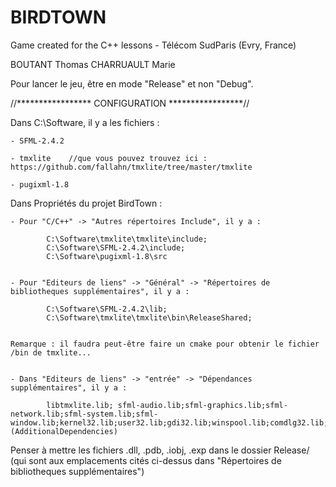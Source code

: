 # BIRDTOWN
Game created for the C++ lessons - Télécom SudParis (Evry, France)

BOUTANT Thomas
CHARRUAULT Marie


Pour lancer le jeu, être en mode "Release" et non "Debug".


//*****************    CONFIGURATION  *****************//


Dans C:\Software, il y a les fichiers :

	- SFML-2.4.2 

	- tmxlite    //que vous pouvez trouvez ici : https://github.com/fallahn/tmxlite/tree/master/tmxlite
 
 	- pugixml-1.8

Dans Propriétés du projet BirdTown :

	- Pour "C/C++" -> "Autres répertoires Include", il y a : 

			C:\Software\tmxlite\tmxlite\include;
			C:\Software\SFML-2.4.2\include; 
			C:\Software\pugixml-1.8\src


	- Pour "Editeurs de liens" -> "Général" -> "Répertoires de bibliotheques supplémentaires", il y a :

			C:\Software\SFML-2.4.2\lib;
			C:\Software\tmxlite\tmxlite\bin\ReleaseShared;


	Remarque : il faudra peut-être faire un cmake pour obtenir le fichier /bin de tmxlite...


	- Dans "Editeurs de liens" -> "entrée" -> "Dépendances supplémentaires", il y a :

			libtmxlite.lib; sfml-audio.lib;sfml-graphics.lib;sfml-network.lib;sfml-system.lib;sfml-window.lib;kernel32.lib;user32.lib;gdi32.lib;winspool.lib;comdlg32.lib;advapi32.lib;shell32.lib;ole32.lib;oleaut32.lib;uuid.lib;odbc32.lib;odbccp32.lib;%(AdditionalDependencies)

Penser à mettre les fichiers .dll, .pdb, .iobj, .exp dans le dossier Release/ (qui sont aux emplacements cités ci-dessus dans "Répertoires de bibliotheques supplémentaires")





